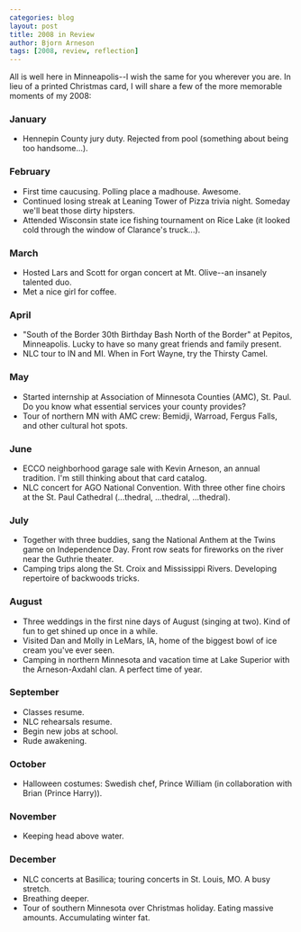 ```yaml
---
categories: blog
layout: post
title: 2008 in Review
author: Bjorn Arneson
tags: [2008, review, reflection]
---
```


All is well here in Minneapolis--I wish the same for you wherever you are. In lieu of a printed Christmas card, I will share a few of the more memorable moments of my 2008:

### January

- Hennepin County jury duty. Rejected from pool (something about being too handsome...).

### February

- First time caucusing. Polling place a madhouse. Awesome.
- Continued losing streak at Leaning Tower of Pizza trivia night. Someday we'll beat those dirty hipsters.
- Attended Wisconsin state ice fishing tournament on Rice Lake (it looked cold through the window of Clarance's truck...).

### March

- Hosted Lars and Scott for organ concert at Mt. Olive--an insanely talented duo.
- Met a nice girl for coffee.

### April

- "South of the Border 30th Birthday Bash North of the Border" at Pepitos, Minneapolis. Lucky to have so many great friends and family present.
- NLC tour to IN and MI. When in Fort Wayne, try the Thirsty Camel.

### May

- Started internship at Association of Minnesota Counties (AMC), St. Paul. Do you know what essential services your county provides?
- Tour of northern MN with AMC crew: Bemidji, Warroad, Fergus Falls, and other cultural hot spots.

### June

- ECCO neighborhood garage sale with Kevin Arneson, an annual tradition. I'm still thinking about that card catalog.
- NLC concert for AGO National Convention. With three other fine choirs at the St. Paul Cathedral (...thedral, ...thedral, ...thedral).

### July

- Together with three buddies, sang the National Anthem at the Twins game on Independence Day. Front row seats for fireworks on the river near the Guthrie theater.
- Camping trips along the St. Croix and Mississippi Rivers. Developing repertoire of backwoods tricks.

### August

- Three weddings in the first nine days of August (singing at two). Kind of fun to get shined up once in a while.
- Visited Dan and Molly in LeMars, IA, home of the biggest bowl of ice cream you've ever seen.
- Camping in northern Minnesota and vacation time at Lake Superior with the Arneson-Axdahl clan. A perfect time of year.

### September

- Classes resume.
- NLC rehearsals resume.
- Begin new jobs at school.
- Rude awakening.

### October

- Halloween costumes: Swedish chef, Prince William (in collaboration with Brian (Prince Harry)).

### November

- Keeping head above water.

### December

- NLC concerts at Basilica; touring concerts in St. Louis, MO. A busy stretch.
- Breathing deeper.
- Tour of southern Minnesota over Christmas holiday. Eating massive amounts. Accumulating winter fat.

